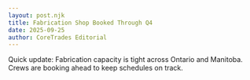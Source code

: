 ```yaml
---
layout: post.njk
title: Fabrication Shop Booked Through Q4
date: 2025-09-25
author: CoreTrades Editorial
---
```

Quick update: Fabrication capacity is tight across Ontario and Manitoba. Crews are booking ahead to keep schedules on track.
